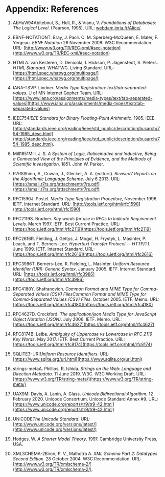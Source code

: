 # Appendix: References

<div class="biblio">

1. <span class="bibkey" id="AbHuVi94">AbHuVi94</span>Abiteboul, S., Hull, R., & Vianu, V. _Foundations of Databases: The Logical Level_. (Pearson, 1995). URL: [webdam.inria.fr/Alice/](http://webdam.inria.fr/Alice/).

2. <span class="bibkey" id="EBNF-NOTATION">EBNF-NOTATION</span>T. Bray, J. Paoli. C. M. Sperberg-McQueen, E. Maler, F. Yergeau. _EBNF Notation_ 26 November 2008. W3C Recommendation. URL: [http://www.w3.org/TR/REC-xml/#sec-notation](http://www.w3.org/TR/REC-xml/#sec-notation)

3. <span class="bibkey" id="HTML">HTML</span>A. van Kesteren, D. Denicola, I. Hickson, P. Jägenstedt, S. Pieters. _HTML Standard_. WHATWG. Living Standard. URL: [https://html.spec.whatwg.org/multipage/](https://html.spec.whatwg.org/multipage/)

4. <span class="bibkey" id="IANA-TSV">IANA-TSV</span>P. Lindner. _Media Type Registration: text/tab-separated-values_. U of MN Internet Gopher Team. URL: [https://www.iana.org/assignments/media-types/text/tab-separated-values](https://www.iana.org/assignments/media-types/text/tab-separated-values) 

5. <span class="bibkey" id="IEEE754">IEEE754</span>_IEEE Standard for Binary Floating-Point Arithmetic_. 1985. IEEE. URL: [http://standards.ieee.org/reading/ieee/std_public/description/busarch/754-1985_desc.html](http://standards.ieee.org/reading/ieee/std_public/description/busarch/754-1985_desc.html).

6. <span class="bibkey" id="Mill1851">Mill1851</span>Mill, J. S. _A System of Logic, Ratiocinative and Inductive, Being a Connected View of the Principles of Evidence, and the Methods of Scientific Investigation_. 1851. John W. Parker.

7. <span class="bibkey" id="R7RS">R7RS</span>Shinn, A., Cowan, J., Glecker, A. A. (editors). _Revised7 Reports on the Algorithmic Language Scheme_. July 6 2013. URL: [https://small.r7rs.org/attachment/r7rs.pdf](https://small.r7rs.org/attachment/r7rs.pdf)

8. <span class="bibkey" id="RFC1590">RFC1590</span>J. Postel. _Media Type Registration Procedure_, November 1996. IETF. Internet Standard. URL: [http://tools.ietf.org/html/rfc1590](http://tools.ietf.org/html/rfc1590)

9. <span class="bibkey" id="RFC2119">RFC2119</span>S. Bradner. _Key words for use in RFCs to Indicate Requirement Levels_. March 1997. IETF. Best Current Practice. URL: [https://tools.ietf.org/html/rfc2119](https://tools.ietf.org/html/rfc2119)

10. <span class="bibkey" id="RFC2616">RFC2616</span>R. Fielding, J. Gettys, J. Mogul, H. Frystyk, L. Masinter, P. Leach, and T. Berners-Lee. _Hypertext Transfer Protocol -- HTTP/1.1_. June 1999. IETF. Internet Standard. URL: [https://tools.ietf.org/html/rfc2616](https://tools.ietf.org/html/rfc2616)

11. <span class="bibkey" id="RFC3986">RFC3986</span>T. Berners-Lee, R. Fielding, L. Masinter. _Uniform Resource Identifier (URI): Generic Syntax_. January 2005. IETF. Internet Standard. URL: [https://tools.ietf.org/html/rfc3986](https://tools.ietf.org/html/rfc3986)

12. <span class="bibkey" id="RFC4180">RFC4180</span>Y. Shafranovich. _Common Format and MIME Type for Comma-Separated Values (CSV) FilesCommon Format and MIME Type for Comma-Separated Values (CSV) Files_. October 2005. IETF. Memo. URL: [https://tools.ietf.org/html/rfc4180](https://tools.ietf.org/html/rfc4180)

13. <span class="bibkey" id="RFC4627">RFC4627</span>D. Crockford. _The application/json Media Type for JavaScript Object Notation (JSON)_. July 2006. IETF. Memo. URL: [https://tools.ietf.org/html/rfc4627](https://tools.ietf.org/html/rfc4627)

14. <span class="bibkey" id="RFC8174">RFC8174</span>B. Leiba. _Ambiguity of Uppercase vs Lowercase in RFC 2119 Key Words_. May 2017. IETF. Best Current Practice. URL: [https://tools.ietf.org/html/rfc8174](https://tools.ietf.org/html/rfc8174)

15. <span class="bibkey" id="SQLITE3-URI">SQLITE3-URI</span>_Uniform Resource Identifiers_. URL: [https://www.sqlite.org/uri.html](https://www.sqlite.org/uri.html)

16. <span class="bibkey" id="strings-meta">strings-meta</span>A. Phillips, R. Ishida. _Strings on the Web: Language and Direction Metadata_. 11 June 2019. W3C. W3C Working Draft. URL: [https://www.w3.org/TR/string-meta/](https://www.w3.org/TR/string-meta/)

17. <span class="bibkey" id="UAX9">UAX9</span>M. Davis, A. Lanin, A. Glass. _Unicode Bidirectional Algorithm_. 12 February 2020. Unicode Consortium.  Unicode Standard Annex #9. URL: [https://www.unicode.org/reports/tr9/tr9-42.html](https://www.unicode.org/reports/tr9/tr9-42.html)

18. <span class="bibkey" id="UNICODE">UNICODE</span>_The Unicode Standard_. URL: [http://www.unicode.org/versions/latest/](http://www.unicode.org/versions/latest/)

19. Hodges, W. _A Shorter Model Theory_. 1997. Cambridge University Press, USA.

20. <span class="bibkey" id="XMLSCHEMA-2">XMLSCHEMA-2</span>Biron, P. V.,  Malhotra A. _XML Schema Part 2: Datatypes Second Edition_. 28 October 2004. W3C Recommendation. URL: [http://www.w3.org/TR/xmlschema-2/](http://www.w3.org/TR/xmlschema-2/).

</div>
